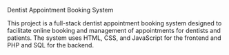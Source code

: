 Dentist Appointment Booking System

This project is a full-stack dentist appointment booking system designed to facilitate online booking and management of appointments for dentists and patients. The system uses HTML, CSS, and JavaScript for the frontend and PHP and SQL for the backend.